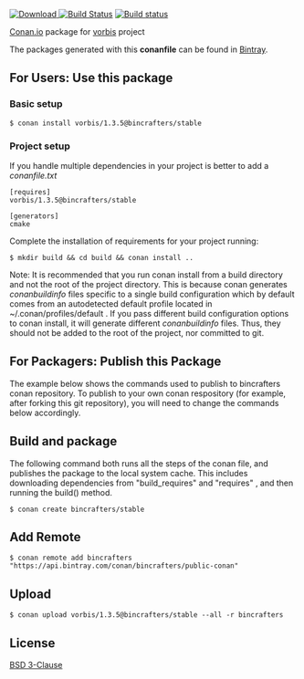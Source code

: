 [ ![Download](https://api.bintray.com/packages/bincrafters/public-conan/vorbis%3Abincrafters/images/download.svg) ](https://bintray.com/bincrafters/public-conan/vorbis%3Abincrafters/_latestVersion)
[![Build Status](https://travis-ci.org/bincrafters/conan-vorbis.svg?branch=stable%2F1.3.5)](https://travis-ci.org/bincrafters/conan-vorbis)
[![Build status](https://ci.appveyor.com/api/projects/status/sxs9n6vb8nqa92l5?svg=true)](https://ci.appveyor.com/project/BinCrafters/conan-vorbis)

[Conan.io](https://conan.io) package for [vorbis](https://github.com/xiph/vorbis) project

The packages generated with this **conanfile** can be found in [Bintray](https://bintray.com/bincrafters/public-conan/vorbis%3Abincrafters).

## For Users: Use this package

### Basic setup

    $ conan install vorbis/1.3.5@bincrafters/stable

### Project setup

If you handle multiple dependencies in your project is better to add a *conanfile.txt*

    [requires]
    vorbis/1.3.5@bincrafters/stable

    [generators]
    cmake

Complete the installation of requirements for your project running:

    $ mkdir build && cd build && conan install ..

Note: It is recommended that you run conan install from a build directory and not the root of the project directory.  This is because conan generates *conanbuildinfo* files specific to a single build configuration which by default comes from an autodetected default profile located in ~/.conan/profiles/default .  If you pass different build configuration options to conan install, it will generate different *conanbuildinfo* files.  Thus, they should not be added to the root of the project, nor committed to git.

## For Packagers: Publish this Package

The example below shows the commands used to publish to bincrafters conan repository. To publish to your own conan respository (for example, after forking this git repository), you will need to change the commands below accordingly.

## Build and package

The following command both runs all the steps of the conan file, and publishes the package to the local system cache.  This includes downloading dependencies from "build_requires" and "requires" , and then running the build() method.

    $ conan create bincrafters/stable

## Add Remote

    $ conan remote add bincrafters "https://api.bintray.com/conan/bincrafters/public-conan"

## Upload

    $ conan upload vorbis/1.3.5@bincrafters/stable --all -r bincrafters

## License
[BSD 3-Clause](https://github.com/xiph/vorbis/blob/master/COPYING)